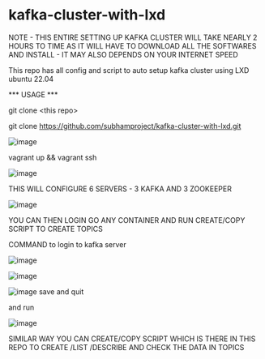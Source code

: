 # kafka-cluster-with-lxd

NOTE - THIS ENTIRE SETTING UP KAFKA CLUSTER WILL TAKE NEARLY 2 HOURS TO TIME AS IT WILL HAVE TO DOWNLOAD ALL THE SOFTWARES AND INSTALL - IT MAY ALSO DEPENDS ON YOUR INTERNET SPEED

This repo has all config and script to auto setup kafka cluster using LXD ubuntu 22.04


*** USAGE ***


git clone \<this repo\>

git clone https://github.com/subhamproject/kafka-cluster-with-lxd.git

![image](https://user-images.githubusercontent.com/26158459/196003393-d5592094-65a9-42cf-8e9b-54bd023eac67.png)



vagrant up && vagrant ssh

![image](https://user-images.githubusercontent.com/26158459/196003421-f6add9e1-e6a0-44ed-b619-009a3ee942b5.png)



THIS WILL CONFIGURE 6 SERVERS - 3 KAFKA AND 3 ZOOKEEPER

![image](https://user-images.githubusercontent.com/26158459/196003319-7ecb2f39-6e5a-4112-8375-c0f04de8ec59.png)


YOU CAN THEN LOGIN GO ANY CONTAINER AND RUN CREATE/COPY SCRIPT TO CREATE TOPICS

 COMMAND to login to kafka server
 
 ![image](https://user-images.githubusercontent.com/26158459/196003499-5f1e160e-a6bf-4e0b-81d4-26ce7bf1e952.png)
 
 
 ![image](https://user-images.githubusercontent.com/26158459/196003544-c08002cc-ad3b-4309-a16a-edd719c7bbe2.png)

![image](https://user-images.githubusercontent.com/26158459/196003552-1a4a67c1-afa3-4b9c-8f15-86a8f4d08921.png)
save and quit

and run

![image](https://user-images.githubusercontent.com/26158459/196003584-2b558a16-83d8-464b-942f-24a9b7270d7c.png)

 
 SIMILAR WAY YOU CAN CREATE/COPY SCRIPT WHICH IS THERE IN THIS REPO TO CREATE /LIST /DESCRIBE AND CHECK THE DATA IN TOPICS

